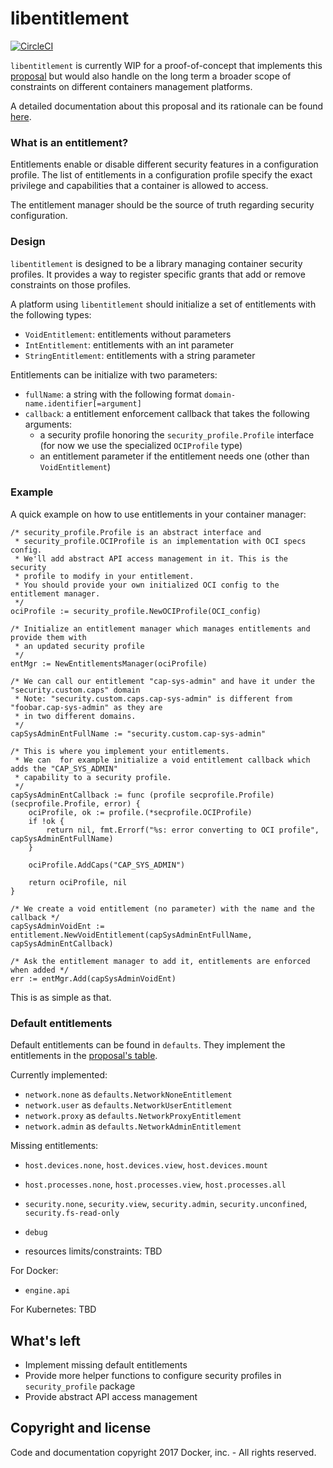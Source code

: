 # libentitlement
[![CircleCI](https://circleci.com/gh/docker/libentitlement/tree/master.svg?style=svg)](https://circleci.com/gh/docker/libentitlement/tree/master)

`libentitlement` is currently WIP for a proof-of-concept that implements this
[proposal](https://github.com/moby/moby/issues/32801) but would also handle on the
long term a broader scope of constraints on different containers management 
platforms.

A detailed documentation about this proposal and its rationale can be found [here](https://docs.google.com/document/d/1j3BJUNBsgi-nxJHoIJHsXRRtVWT5lrwsI2EN9WMQaes/).

### What is an entitlement?

Entitlements enable or disable different security features in a configuration profile. The list of entitlements in a configuration profile specify the exact privilege and capabilities that a container is allowed to access.

The entitlement manager should be the source of truth regarding security configuration.


### Design

`libentitlement` is designed to be a library managing container
security profiles. It provides a way to register specific grants that add or
remove constraints on those profiles.

A platform using `libentitlement` should initialize a set of entitlements with
the following types:
- `VoidEntitlement`: entitlements without parameters
- `IntEntitlement`: entitlements with an int parameter
- `StringEntitlement`: entitlements with a string parameter

Entitlements can be initialize with two parameters:
- `fullName`: a string with the following format `domain-name.identifier[=argument]`
- `callback`: a entitlement enforcement callback that takes the following arguments:
  - a security profile honoring the `security_profile.Profile` interface (for now we use the specialized `OCIProfile` type)
  - an entitlement parameter if the entitlement needs one (other than `VoidEntitlement`)

### Example
A quick example on how to use entitlements in your container manager:
```golang
/* security_profile.Profile is an abstract interface and
 * security_profile.OCIProfile is an implementation with OCI specs config.
 * We'll add abstract API access management in it. This is the security
 * profile to modify in your entitlement.
 * You should provide your own initialized OCI config to the entitlement manager.
 */
ociProfile := security_profile.NewOCIProfile(OCI_config)

/* Initialize an entitlement manager which manages entitlements and provide them with
 * an updated security profile
 */
entMgr := NewEntitlementsManager(ociProfile)

/* We can call our entitlement "cap-sys-admin" and have it under the "security.custom.caps" domain
 * Note: "security.custom.caps.cap-sys-admin" is different from "foobar.cap-sys-admin" as they are
 * in two different domains.
 */
capSysAdminEntFullName := "security.custom.cap-sys-admin"

/* This is where you implement your entitlements.
 * We can  for example initialize a void entitlement callback which adds the "CAP_SYS_ADMIN"
 * capability to a security profile.
 */
capSysAdminEntCallback := func (profile secprofile.Profile) (secprofile.Profile, error) {
    ociProfile, ok := profile.(*secprofile.OCIProfile)
    if !ok {
        return nil, fmt.Errorf("%s: error converting to OCI profile", capSysAdminEntFullName)
    }

    ociProfile.AddCaps("CAP_SYS_ADMIN")

    return ociProfile, nil
}

/* We create a void entitlement (no parameter) with the name and the callback */
capSysAdminVoidEnt := entitlement.NewVoidEntitlement(capSysAdminEntFullName, capSysAdminEntCallback)

/* Ask the entitlement manager to add it, entitlements are enforced when added */
err := entMgr.Add(capSysAdminVoidEnt)
```

This is as simple as that.

### Default entitlements
Default entitlements can be found in `defaults`. They implement the entitlements in the [proposal's table](https://github.com/moby/moby/issues/32801).

Currently implemented:
- `network.none` as `defaults.NetworkNoneEntitlement`
- `network.user` as `defaults.NetworkUserEntitlement`
- `network.proxy` as `defaults.NetworkProxyEntitlement`
- `network.admin` as `defaults.NetworkAdminEntitlement`

Missing entitlements:
- `host.devices.none`, `host.devices.view`, `host.devices.mount`
- `host.processes.none`, `host.processes.view`, `host.processes.all`
- `security.none`, `security.view`, `security.admin`, `security.unconfined`,
  `security.fs-read-only`
- `debug`

- resources limits/constraints: TBD

For Docker:
- `engine.api`

For Kubernetes: TBD

## What's left
- Implement missing default entitlements
- Provide more helper functions to configure security profiles in
  `security_profile` package
- Provide abstract API access management

## Copyright and license

Code and documentation copyright 2017 Docker, inc. - All rights reserved.
